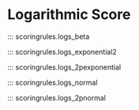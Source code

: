 # Logarithmic Score

::: scoringrules.logs_beta

::: scoringrules.logs_exponential2

::: scoringrules.logs_2pexponential

::: scoringrules.logs_normal

::: scoringrules.logs_2pnormal
